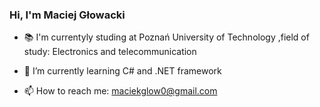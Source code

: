 ### Hi, I'm Maciej Głowacki

- 📚 I'm currentyly studing at Poznań University of Technology
,field of study: Electronics and telecommunication

- 🌱 I’m currently learning C# and .NET framework

- 📫 How to reach me: maciekglow0@gmail.com

<!--
**TheNuRii/TheNuRii** is a ✨ _special_ ✨ repository because its `README.md` (this file) appears on your GitHub profile.

!!!Notka dla mnie, w przyszłości opisać twój progres na przestzreni lat lub czemu zacząłeś programować 

Here are some ideas to get you started:

- 🔭 I’m currently working on ...
 ...
- 👯 I’m looking to collaborate on ...
- 🤔 I’m looking for help with ...
- 💬 Ask me about ...

- 😄 Pronouns: ...
- ⚡ Fun fact: ...
-->

